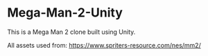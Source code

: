 # Mega-Man-2-Unity
This is a Mega Man 2 clone built using Unity.

All assets used from: https://www.spriters-resource.com/nes/mm2/
